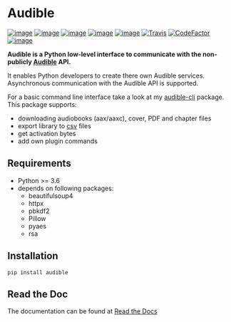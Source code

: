 # Audible

[![image](https://img.shields.io/pypi/v/audible.svg)](https://pypi.org/project/audible/)
[![image](https://img.shields.io/pypi/l/audible.svg)](https://pypi.org/project/audible/)
[![image](https://img.shields.io/pypi/pyversions/audible.svg)](https://pypi.org/project/audible/)
[![image](https://img.shields.io/pypi/status/audible.svg)](https://pypi.org/project/audible/)
[![image](https://img.shields.io/pypi/wheel/audible.svg)](https://pypi.org/project/audible/)
[![Travis](https://img.shields.io/travis/mkb79/audible/master.svg?logo=travis)](https://travis-ci.org/mkb79/audible)
[![CodeFactor](https://www.codefactor.io/repository/github/mkb79/audible/badge)](https://www.codefactor.io/repository/github/mkb79/audible)
[![image](https://img.shields.io/pypi/dm/audible.svg)](https://pypi.org/project/audible/)

**Audible is a Python low-level interface to communicate with the non-publicly 
[Audible](https://en.wikipedia.org/wiki/Audible_(service)) API.** 

It enables Python developers to create there own Audible services. 
Asynchronous communication with the Audible API is supported.

For a basic command line interface take a look at my 
[audible-cli](https://github.com/mkb79/audible-cli) package. This package 
supports:

- downloading audiobooks (aax/aaxc), cover, PDF and chapter files
- export library to [csv](https://en.wikipedia.org/wiki/Comma-separated_values)
  files
- get activation bytes
- add own plugin commands

## Requirements

- Python >= 3.6
- depends on following packages:
	- beautifulsoup4
	- httpx
	- pbkdf2
	- Pillow
	- pyaes
	- rsa

## Installation

`pip install audible`

## Read the Doc

The documentation can be found at [Read the Docs](https://audible.readthedocs.io/en/latest)
